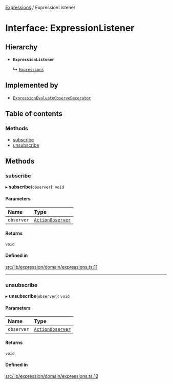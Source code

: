 [Expressions](../README.md) / ExpressionListener

# Interface: ExpressionListener

## Hierarchy

- **`ExpressionListener`**

  ↳ [`Expressions`](Expressions.md)

## Implemented by

- [`ExpressionEvaluateObserveDecorator`](../classes/ExpressionEvaluateObserveDecorator.md)

## Table of contents

### Methods

- [subscribe](ExpressionListener.md#subscribe)
- [unsubscribe](ExpressionListener.md#unsubscribe)

## Methods

### subscribe

▸ **subscribe**(`observer`): `void`

#### Parameters

| Name | Type |
| :------ | :------ |
| `observer` | [`ActionObserver`](../classes/ActionObserver.md) |

#### Returns

`void`

#### Defined in

[src/lib/expression/domain/expressions.ts:11](https://github.com/FlavioLionelRita/3xpr/blob/911c547/src/lib/expression/domain/expressions.ts#L11)

___

### unsubscribe

▸ **unsubscribe**(`observer`): `void`

#### Parameters

| Name | Type |
| :------ | :------ |
| `observer` | [`ActionObserver`](../classes/ActionObserver.md) |

#### Returns

`void`

#### Defined in

[src/lib/expression/domain/expressions.ts:12](https://github.com/FlavioLionelRita/3xpr/blob/911c547/src/lib/expression/domain/expressions.ts#L12)
